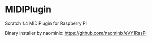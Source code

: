 MIDIPlugin
==========

Scratch 1.4 MIDIPlugin for Raspberry Pi

Binary installer by naominix:
https://github.com/naominix/eVY1RasPi
